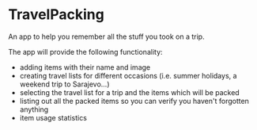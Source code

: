 # TravelPacking

An app to help you remember all the stuff you took on a trip. 

The app will provide the following functionality:
- adding items with their name and image
- creating travel lists for different occasions (i.e. summer holidays, a weekend trip to Sarajevo...)
- selecting the travel list for a trip and the items which will be packed
- listing out all the packed items so you can verify you haven't forgotten anything
- item usage statistics

